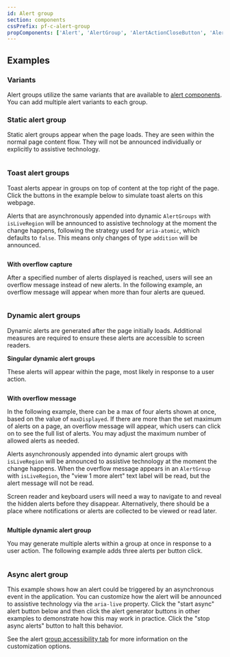 ```yaml
---
id: Alert group
section: components
cssPrefix: pf-c-alert-group
propComponents: ['Alert', 'AlertGroup', 'AlertActionCloseButton', 'AlertActionLink']
---
```


## Examples

### Variants

Alert groups utilize the same variants that are available to [alert components](components/alert/). You can add multiple alert variants to each group.

### Static alert group

Static alert groups appear when the page loads. They are seen within the normal page content flow. They will not be announced individually or explicitly to assistive technology.

```ts file="./AlertGroupStatic.tsx"
```

### Toast alert groups

Toast alerts appear in groups on top of content at the top right of the page. Click the buttons in the example below to simulate toast alerts on this webpage.

Alerts that are asynchronously appended into dynamic `AlertGroups` with `isLiveRegion` will be announced to assistive technology at the moment the change happens, following the strategy used for `aria-atomic`, which defaults to `false`. This means only changes of type `addition` will be announced.

```ts file="./AlertGroupToast.tsx"
```

**With overflow capture**

After a specified number of alerts displayed is reached, users will see an overflow message instead of new alerts. In the following example, an overflow message will appear when more than four alerts are queued.

```ts file="AlertGroupToastOverflowCapture.tsx" isBeta
```

### Dynamic alert groups 

Dynamic alerts are generated after the page initially loads. Additional measures are required to ensure these alerts are accessible to screen readers.

**Singular dynamic alert groups**

These alerts will appear within the page, most likely in response to a user action.

```ts file="./AlertGroupSingularDynamic.tsx"
```

**With overflow message**

In the following example, there can be a max of four alerts shown at once, based on the value of `maxDisplayed`. If there are more than the set maximum of alerts on a page, an overflow message will appear, which users can click on to see the full list of alerts. You may adjust the maximum number of allowed alerts as needed.

Alerts asynchronously appended into dynamic alert groups with `isLiveRegion` will be announced to assistive technology at the moment the change happens. When the overflow message appears in an `AlertGroup` with `isLiveRegion`, the "view 1 more alert" text label will be read, but the alert message will not be read. 

Screen reader and keyboard users will need a way to navigate to and reveal the hidden alerts before they disappear. Alternatively, there should be a place where notifications or alerts are collected to be viewed or read later. 

```ts file="AlertGroupSingularDynamicOverflow.tsx" isBeta
```

**Multiple dynamic alert group**

You may generate multiple alerts within a group at once in response to a user action. The following example adds three alerts per button click.

```ts file="./AlertGroupMultipleDynamic.tsx"
```

### Async alert group

This example shows how an alert could be triggered by an asynchronous event in the application. You can customize how the alert will be announced to assistive technology via the `aria-live` property. Click the "start async" alert button below and then click the alert generator buttons in other examples to demonstrate how this may work in practice. Click the "stop async alerts" button to halt this behavior.

See the alert [group accessibility tab](components/alert-group/accessibility) for more information on the customization options.

```ts file="./AlertGroupAsync.tsx"
```
